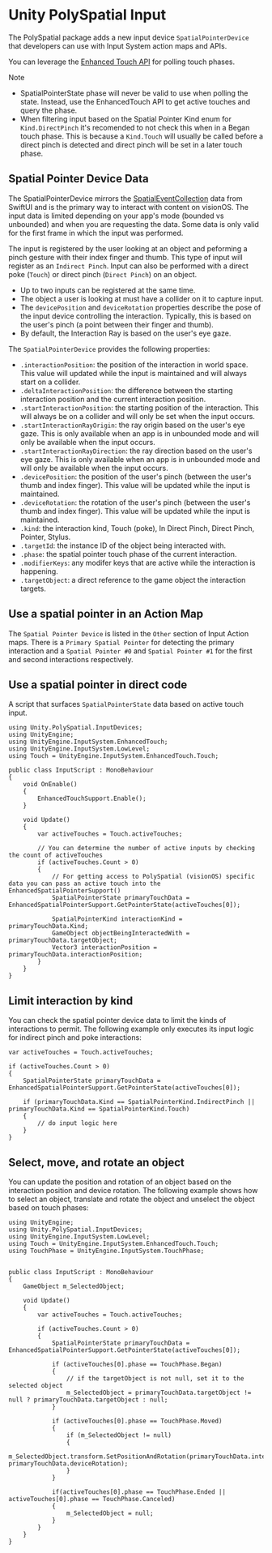 # Unity PolySpatial Input
The PolySpatial package adds a new input device `SpatialPointerDevice` that developers can use with Input System action maps and APIs.

You can leverage the [Enhanced Touch API](https://docs.unity3d.com/Packages/com.unity.inputsystem@1.7/api/UnityEngine.InputSystem.EnhancedTouch.EnhancedTouchSupport.html) for polling touch phases.

> [!NOTE]
> * SpatialPointerState phase will never be valid to use when polling the state. Instead, use the EnhancedTouch API to get active touches and query the phase.
> * When filtering input based on the Spatial Pointer Kind enum for `Kind.DirectPinch` it's recomended to not check this when in a Began touch phase. This is because a `Kind.Touch` will usually be called before a direct pinch is detected and direct pinch will be set in a later touch phase.

## Spatial Pointer Device Data
The SpatialPointerDevice mirrors the [SpatialEventCollection](https://developer.apple.com/documentation/swiftui/spatialeventcollection/event) data from SwiftUI and is the primary way to interact with content on visionOS. The input data is limited depending on your app's mode (bounded vs unbounded) and when you are requesting the data. Some data is only valid for the first frame in which the input was performed.

The input is registered by the user looking at an object and peforming a pinch gesture with their index finger and thumb. This type of input will register as an `Indirect Pinch`. Input can also be performed with a direct poke (`Touch`) or direct pinch (`Direct Pinch`) on an object.
* Up to two inputs can be registered at the same time. 
* The object a user is looking at must have a collider on it to capture input.
* The `devicePosition` and `deviceRotation` properties describe the pose of the input device controlling the interaction. Typically, this is based on the user's pinch (a point between their finger and thumb).
* By default, the Interaction Ray is based on the user's eye gaze.


The `SpatialPointerDevice` provides the following properties:
* `.interactionPosition`: the position of the interaction in world space. This value will updated while the input is maintained and will always start on a collider.
* `.deltaInteractionPosition`: the difference between the starting interaction position and the current interaction position.
* `.startInteractionPosition`: the starting position of the interaction. This will always be on a collider and will only be set when the input occurs.
* `.startInteractionRayOrigin`: the ray origin based on the user's eye gaze. This is only available when an app is in unbounded mode and will only be available when the input occurs.
* `.startInteractionRayDirection`: the ray direction based on the user's eye gaze. This is only available when an app is in unbounded mode and will only be available when the input occurs.
* `.devicePosition`: the position of the user's pinch (between the user's thumb and index finger). This value will be updated while the input is maintained.
* `.deviceRotation`: the rotation of the user's pinch (between the user's thumb and index finger). This value will be updated while the input is maintained.
* `.kind`: the interaction kind, Touch (poke), In Direct Pinch, Direct Pinch, Pointer, Stylus.
* `.targetId`: the instance ID of the object being interacted with.
* `.phase`: the spatial pointer touch phase of the current interaction.
* `.modifierKeys`: any modifer keys that are active while the interaction is happening.
* `.targetObject`: a direct reference to the game object the interaction targets.

## Use a spatial pointer in an Action Map
The `Spatial Pointer Device` is listed in the `Other` section of Input Action maps. There is a `Primary Spatial Pointer` for detecting the primary interaction and a `Spatial Pointer #0` and `Spatial Pointer #1` for the first and second interactions respectively.

## Use a spatial pointer in direct code
A script that surfaces `SpatialPointerState` data based on active touch input.

```
using Unity.PolySpatial.InputDevices;
using UnityEngine;
using UnityEngine.InputSystem.EnhancedTouch;
using UnityEngine.InputSystem.LowLevel;
using Touch = UnityEngine.InputSystem.EnhancedTouch.Touch;

public class InputScript : MonoBehaviour
{
    void OnEnable()
    {
        EnhancedTouchSupport.Enable();
    }

    void Update()
    {
        var activeTouches = Touch.activeTouches;

        // You can determine the number of active inputs by checking the count of activeTouches
        if (activeTouches.Count > 0)
        {
            // For getting access to PolySpatial (visionOS) specific data you can pass an active touch into the EnhancedSpatialPointerSupport()
            SpatialPointerState primaryTouchData = EnhancedSpatialPointerSupport.GetPointerState(activeTouches[0]);

            SpatialPointerKind interactionKind = primaryTouchData.Kind;
            GameObject objectBeingInteractedWith = primaryTouchData.targetObject;
            Vector3 interactionPosition = primaryTouchData.interactionPosition;
        }
    }
}
```

## Limit interaction by kind
You can check the spatial pointer device data to limit the kinds of interactions to permit. The following example only executes its input logic for indirect pinch and poke interactions:

```
var activeTouches = Touch.activeTouches;

if (activeTouches.Count > 0)
{
    SpatialPointerState primaryTouchData = EnhancedSpatialPointerSupport.GetPointerState(activeTouches[0]);

    if (primaryTouchData.Kind == SpatialPointerKind.IndirectPinch || primaryTouchData.Kind == SpatialPointerKind.Touch)
    {
        // do input logic here
    }
}
```

## Select, move, and rotate an object
You can update the position and rotation of an object based on the interaction position and device rotation. The following example shows how to select an object, translate and rotate the object and unselect the object based on touch phases:

```
using UnityEngine;
using Unity.PolySpatial.InputDevices;
using UnityEngine.InputSystem.LowLevel;
using Touch = UnityEngine.InputSystem.EnhancedTouch.Touch;
using TouchPhase = UnityEngine.InputSystem.TouchPhase;


public class InputScript : MonoBehaviour
{
    GameObject m_SelectedObject;

    void Update()
    {
        var activeTouches = Touch.activeTouches;

        if (activeTouches.Count > 0)
        {
            SpatialPointerState primaryTouchData = EnhancedSpatialPointerSupport.GetPointerState(activeTouches[0]);

            if (activeTouches[0].phase == TouchPhase.Began)
            {
                // if the targetObject is not null, set it to the selected object
                m_SelectedObject = primaryTouchData.targetObject != null ? primaryTouchData.targetObject : null;
            }

            if (activeTouches[0].phase == TouchPhase.Moved)
            {
                if (m_SelectedObject != null)
                {
                    m_SelectedObject.transform.SetPositionAndRotation(primaryTouchData.interactionPosition, primaryTouchData.deviceRotation);
                }
            }

            if(activeTouches[0].phase == TouchPhase.Ended || activeTouches[0].phase == TouchPhase.Canceled)
            {
                m_SelectedObject = null;
            }
        }
    }
}
```
